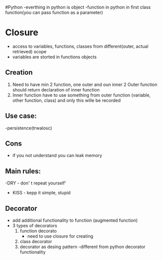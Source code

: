 #Python
-everthing in python is object
-function in python in first class function(you can pass function as a parameter)

# Closure
- access to variables, functions, classes from different(outer, actual retrieved) scope
- variables are storted in functions objects
## Creation

1. Need to have min 2 function, one outer and oun inner
2 Outer function should return declaration of inner function
3. Inner function have to use something from outer function (variable, other function, class) and only this wille be recorded


## Use case:
-persistence(trwalosc)

## Cons
- if you not understand you can leak memory

## Main rules:

-DRY - don' t repeat yourself'
- KISS - kepp it simple, stupid

## Decorator
- add additional functionality to function (augmented function)
- 3 types of decorators
    1. function decorato
        - need to use closure for creating
    2. class decorator
    3. decorator as desing pattern
        -different from python decorator functionality
